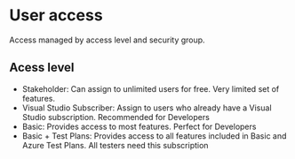 # User access

Access managed by access level and security group.

## Acess level
- Stakeholder: Can assign to unlimited users for free. Very limited set of features.
- Visual Studio Subscriber: Assign to users who already have a Visual Studio subscription. Recommended for Developers
- Basic: Provides access to most features. Perfect for Developers
- Basic + Test Plans: Provides access to all features included in Basic and Azure Test Plans. All testers need this subscription